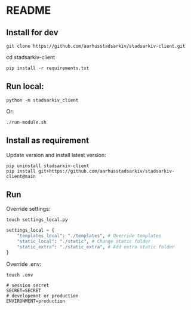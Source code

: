 # README

## Install for dev

    git clone https://github.com/aarhusstadsarkiv/stadsarkiv-client.git

cd stadsarkiv-client

    pip install -r requirements.txt

## Run local:

    python -m stadsarkiv_client

Or: 

    ./run-module.sh

## Install as requirement

Update version and install latest version:

    pip uninstall stadsarkiv-client
    pip install git+https://github.com/aarhusstadsarkiv/stadsarkiv-client@main 

## Run 

Override settings: 

    touch settings_local.py

```.py
settings_local = {
    "templates_local": "./templates", # Override templates
    "static_local": "./static", # Change static folder
    "static_extra": "./static_extra", # Add extra static folder
}
```

Override .env: 

    touch .env

```.env
# session secret
SECRET=SECRET
# developemnt or production
ENVIRONMENT=production
```
